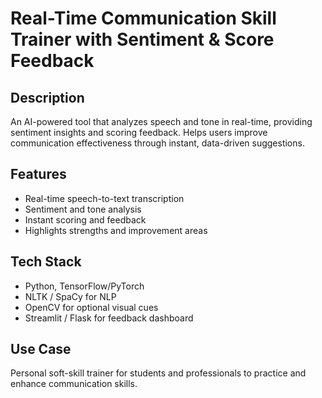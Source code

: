 # Real-Time Communication Skill Trainer with Sentiment & Score Feedback

## Description
An AI-powered tool that analyzes speech and tone in real-time, providing sentiment insights and scoring feedback. Helps users improve communication effectiveness through instant, data-driven suggestions.

## Features
- Real-time speech-to-text transcription
- Sentiment and tone analysis
- Instant scoring and feedback
- Highlights strengths and improvement areas

## Tech Stack
- Python, TensorFlow/PyTorch
- NLTK / SpaCy for NLP
- OpenCV for optional visual cues
- Streamlit / Flask for feedback dashboard

## Use Case
Personal soft-skill trainer for students and professionals to practice and enhance communication skills.
